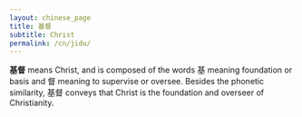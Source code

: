 ```yaml
---
layout: chinese_page
title: 基督
subtitle: Christ
permalink: /cn/jidu/
---
```


**基督** means Christ, and is composed of the words 基 meaning foundation or basis and 督 meaning to supervise or oversee. Besides the phonetic similarity, 基督 conveys that Christ is the foundation and overseer of Christianity.

